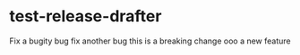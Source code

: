 # test-release-drafter

Fix a bugity bug
fix another bug
this is a breaking change
ooo a new feature